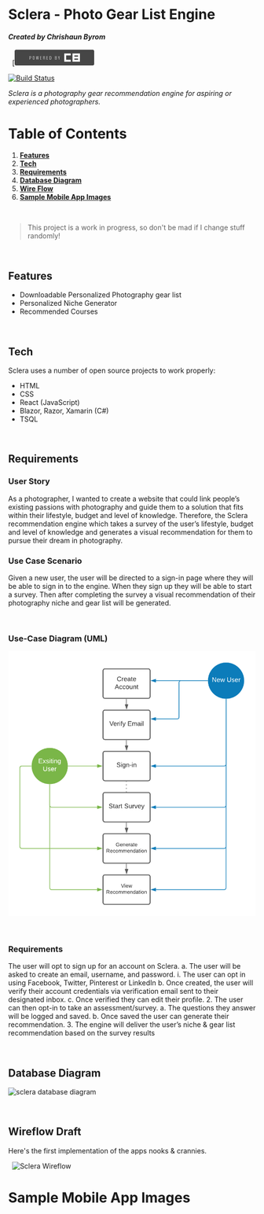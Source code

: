 # Sclera - Photo Gear List Engine
#### *Created by Chrishaun Byrom*
&nbsp;
[![N|Solid](https://github.com/merchp/sclera/blob/bf3ad0b4723723f7e08ee73ac7834dc176aa2f56/Powered%20by%20CB%5B169%5D.png)

[![Build Status](https://travis-ci.com/merchp/sclera.svg?branch=master)](https://travis-ci.com/github/merchp/sclera)

*Sclera is a photography gear recommendation engine for aspiring or experienced photographers.*
&nbsp;
# Table of Contents

1. **[Features](#Features)** 
2. **[Tech](#Tech)**
3. **[Requirements](Requirements)**
4. **[Database Diagram](#DatabaseDiagram)**
5. **[Wire Flow](#WireflowDraft)**
6. **[Sample Mobile App Images](#SampleMobileAppImages)**

&nbsp;

> This project is a work in progress, so don't be mad if I change stuff randomly!

&nbsp;
## Features 


- Downloadable Personalized Photography gear list
- Personalized Niche Generator
- Recommended Courses

&nbsp;
## Tech

Sclera uses a number of open source projects to work properly:

- HTML
- CSS
- React (JavaScript)
- Blazor, Razor, Xamarin (C#)
- TSQL


&nbsp;
## Requirements

###  User Story
As a photographer, I wanted to create a website that could link people’s existing passions with photography and guide them to a solution that fits within their lifestyle, budget and level of knowledge. Therefore, the Sclera recommendation engine which takes a survey of the user’s lifestyle, budget and level of knowledge and generates a visual recommendation for them to pursue their dream in photography.

### Use Case Scenario 

Given a new user, the user will be directed to a sign-in page where they will be able to sign in to the engine. When they sign up they will be able to start a survey. Then after completing the survey a visual recommendation of their photography niche and gear list will be generated.

&nbsp;
### Use-Case Diagram (UML)

![sclera Use-Case Diagram](https://github.com/merchp/sclera/blob/3d5898ab8de35b4d9d39e15b7ddcc8f6549bf8f3/UML.png)

&nbsp;
### Requirements 
The user will opt to sign up for an account on Sclera.
a.	The user will be asked to create an email, username, and password.
i.	The user can opt in using Facebook, Twitter, Pinterest or LinkedIn
b.	Once created, the user will verify their account credentials via verification email sent to their designated inbox.
c.	Once verified they can edit their profile.
2.	The user can then opt-in to take an assessment/survey.
a.	The questions they answer will be logged and saved.
b.	Once saved the user can generate their recommendation.
3.	The engine will deliver the user’s niche  & gear list recommendation based on the survey results



&nbsp;
## Database Diagram

![sclera database diagram](https://user-images.githubusercontent.com/46344252/108671946-1cadca00-7496-11eb-9973-67024e2a6691.JPG)

&nbsp;
## Wireflow Draft
Here's the first implementation of the apps nooks & crannies.

&nbsp;
![Sclera Wireflow](https://user-images.githubusercontent.com/46344252/108671452-53371500-7495-11eb-9764-6737901b3530.png)

# Sample Mobile App Images


